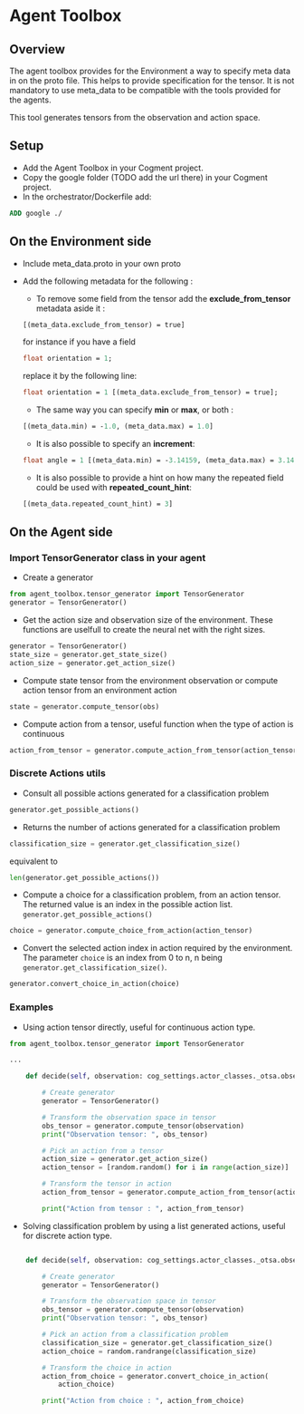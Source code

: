 # Agent Toolbox

## Overview
The agent toolbox provides for the Environment a way to specify meta data in on the proto file. This helps to provide specification for the tensor. It is not mandatory to use meta_data to be compatible with the tools provided for the agents.

This tool generates tensors from the observation and action space. 

## Setup
- Add the Agent Toolbox in your Cogment project.
- Copy the google folder (TODO add the url there) in your Cogment project.
- In the orchestrator/Dockerfile add: 
```dockerfile
ADD google ./  
```


## On the Environment side

- Include meta_data.proto in your own proto
- Add the following metadata for the following : 
    - To remove some field from the tensor add the **exclude_from_tensor** metadata aside it :
    ```proto
    [(meta_data.exclude_from_tensor) = true]
    ```
    for instance if you have a field 
    ```proto
    float orientation = 1;
    ```

    replace it by the following line: 
    ```proto
    float orientation = 1 [(meta_data.exclude_from_tensor) = true];
    ```

    - The same way you can specify **min** or **max**, or both : 
    ```proto
    [(meta_data.min) = -1.0, (meta_data.max) = 1.0]
    ```

    - It is also possible to specify an **increment**: 
    ```proto
    float angle = 1 [(meta_data.min) = -3.14159, (meta_data.max) = 3.14159, (meta_data.increment) = 0.3];
    ```


    - It is also possible to provide a hint on how many the repeated field could be used with **repeated_count_hint**: 
    ```proto
    [(meta_data.repeated_count_hint) = 3]
    ```


## On the Agent side

### Import TensorGenerator class in your agent

- Create a generator
```python
from agent_toolbox.tensor_generator import TensorGenerator
generator = TensorGenerator()
```

- Get the action size and observation size of the environment. These functions are uselfull to create the neural net with the right sizes.
```python
generator = TensorGenerator()
state_size = generator.get_state_size()
action_size = generator.get_action_size()
```

- Compute state tensor from the environment observation or compute action tensor from an environment action 
```python
state = generator.compute_tensor(obs)
```

- Compute action from a tensor, useful function when the type of action  is continuous
```python
action_from_tensor = generator.compute_action_from_tensor(action_tensor)
```

### Discrete Actions utils

- Consult all possible actions generated for a classification problem
```python
generator.get_possible_actions()
```
- Returns the number of actions generated for a classification problem 
```python
classification_size = generator.get_classification_size()
```
equivalent to 
```python
len(generator.get_possible_actions())
```

- Compute a choice for a classification problem, from an action tensor. The returned value is an index in the possible action list. 
```generator.get_possible_actions()```
```python
choice = generator.compute_choice_from_action(action_tensor)
```

- Convert the selected action index in action required by the environment. The parameter ```choice``` is an index from 0 to n,
 n being ```generator.get_classification_size()```. 
```python
generator.convert_choice_in_action(choice)
```

### Examples
- Using action tensor directly, useful for continuous action type.
```python
from agent_toolbox.tensor_generator import TensorGenerator

...

    def decide(self, observation: cog_settings.actor_classes._otsa.observation_space):

        # Create generator
        generator = TensorGenerator()

        # Transform the observation space in tensor
        obs_tensor = generator.compute_tensor(observation)
        print("Observation tensor: ", obs_tensor)

        # Pick an action from a tensor
        action_size = generator.get_action_size()
        action_tensor = [random.random() for i in range(action_size)]

        # Transform the tensor in action
        action_from_tensor = generator.compute_action_from_tensor(action_tensor)

        print("Action from tensor : ", action_from_tensor)
```

- Solving classification problem by using a list generated actions, useful for discrete action type.
```python

    def decide(self, observation: cog_settings.actor_classes._otsa.observation_space):

        # Create generator
        generator = TensorGenerator()

        # Transform the observation space in tensor
        obs_tensor = generator.compute_tensor(observation)
        print("Observation tensor: ", obs_tensor)

        # Pick an action from a classification problem
        classification_size = generator.get_classification_size()
        action_choice = random.randrange(classification_size)

        # Transform the choice in action
        action_from_choice = generator.convert_choice_in_action(
            action_choice)

        print("Action from choice : ", action_from_choice)

```

